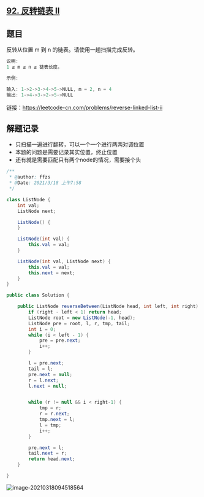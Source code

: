 ## [92. 反转链表 II](https://leetcode-cn.com/problems/reverse-linked-list-ii/)

## 题目

反转从位置 m 到 n 的链表。请使用一趟扫描完成反转。

```java
说明:
1 ≤ m ≤ n ≤ 链表长度。

示例:

输入: 1->2->3->4->5->NULL, m = 2, n = 4
输出: 1->4->3->2->5->NULL
```


链接：https://leetcode-cn.com/problems/reverse-linked-list-ii

## 解题记录

+ 只扫描一遍进行翻转，可以一个一个进行两两对调位置
+ 本题的问题是需要记录其实位置，终止位置
+ 还有就是需要匹配只有两个node的情况，需要接个头

```java
/**
 * @author: ffzs
 * @Date: 2021/3/18 上午7:58
 */

class ListNode {
    int val;
    ListNode next;

    ListNode() {
    }

    ListNode(int val) {
        this.val = val;
    }

    ListNode(int val, ListNode next) {
        this.val = val;
        this.next = next;
    }
}

public class Solution {

    public ListNode reverseBetween(ListNode head, int left, int right) {
        if (right - left < 1) return head;
        ListNode root = new ListNode(-1, head);
        ListNode pre = root, l, r, tmp, tail;
        int i = 0;
        while (i < left - 1) {
            pre = pre.next;
            i++;
        }

        l = pre.next;
        tail = l;
        pre.next = null;
        r = l.next;
        l.next = null;


        while (r != null && i < right-1) {
            tmp = r;
            r = r.next;
            tmp.next = l;
            l = tmp;
            i++;
        }

        pre.next = l;
        tail.next = r;
        return head.next;
    }

}
```

![image-20210318094518564](https://gitee.com/ffzs/picture_go/raw/master/img/image-20210318094518564.png)